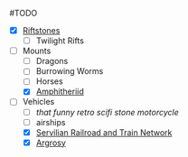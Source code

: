---
---

\#TODO 

* [x] [Riftstones](..\..\Items\Travel\Riftstones.md)
  * [ ] Twilight Rifts
* [ ] Mounts
  * [ ] Dragons
  * [ ] Burrowing Worms
  * [ ] Horses
  * [x] [Amphitheriid](..\..\Beings\Creatures\Amphitheriid.md)
* [ ] Vehicles
  * [ ] *that funny retro scifi stone motorcycle*
  * [ ] airships 
  * [x] [Servilian Railroad and Train Network](..\..\Groupings\Organisations\Servilian%20Railroad%20and%20Train%20Network.md)
  * [x] [Argrosy](..\..\Groupings\Organisations\Argrosy.md)
